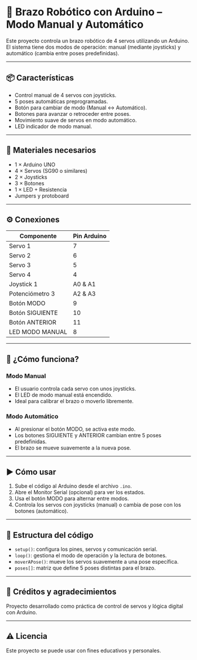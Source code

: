 # 🤖 Brazo Robótico con Arduino – Modo Manual y Automático

Este proyecto controla un brazo robótico de 4 servos utilizando un Arduino. El sistema tiene dos modos de operación: manual (mediante joysticks) y automático (cambia entre poses predefinidas).

---

## 📦 Características

- Control manual de 4 servos con joysticks.
- 5 poses automáticas preprogramadas.
- Botón para cambiar de modo (Manual ↔ Automático).
- Botones para avanzar o retroceder entre poses.
- Movimiento suave de servos en modo automático.
- LED indicador de modo manual.

---

## 🔧 Materiales necesarios

- 1 × Arduino UNO 
- 4 × Servos (SG90 o similares)
- 2 × Joysticks
- 3 × Botones
- 1 × LED + Resistencia
- Jumpers y protoboard

---

## ⚙️ Conexiones

| Componente       | Pin Arduino     |
|------------------|-----------------|
| Servo 1          | 7               |
| Servo 2          | 6               |
| Servo 3          | 5               |
| Servo 4          | 4               |
| Joystick 1       | A0 & A1         |
| Potenciómetro 3  | A2 & A3         |
| Botón MODO       | 9               |
| Botón SIGUIENTE  | 10              |
| Botón ANTERIOR   | 11              |
| LED MODO MANUAL  | 8               |

---

## 🧠 ¿Cómo funciona?

### Modo Manual
- El usuario controla cada servo con unos joysticks.
- El LED de modo manual está encendido.
- Ideal para calibrar el brazo o moverlo libremente.

### Modo Automático
- Al presionar el botón MODO, se activa este modo.
- Los botones SIGUIENTE y ANTERIOR cambian entre 5 poses predefinidas.
- El brazo se mueve suavemente a la nueva pose.

---

## ▶️ Cómo usar

1. Sube el código al Arduino desde el archivo `.ino`.
2. Abre el Monitor Serial (opcional) para ver los estados.
3. Usa el botón MODO para alternar entre modos.
4. Controla los servos con joysticks (manual) o cambia de pose con los botones (automático).

---

## 📁 Estructura del código

- `setup()`: configura los pines, servos y comunicación serial.
- `loop()`: gestiona el modo de operación y la lectura de botones.
- `moverAPose()`: mueve los servos suavemente a una pose específica.
- `poses[]`: matriz que define 5 poses distintas para el brazo.

---


## 🧪 Créditos y agradecimientos

Proyecto desarrollado como práctica de control de servos y lógica digital con Arduino.

---

## ⚠️ Licencia

Este proyecto se puede usar con fines educativos y personales.
